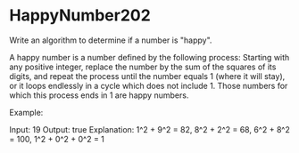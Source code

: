 # HappyNumber202
Write an algorithm to determine if a number is "happy".

A happy number is a number defined by the following process: 
Starting with any positive integer, replace the number by the sum of the squares of its digits, and repeat the process until the number equals 1 (where it will stay), or it loops endlessly in a cycle which does not include 1. Those numbers for which this process ends in 1 are happy numbers.

Example: 

Input: 19
Output: true
Explanation: 
1^2 + 9^2 = 82,
8^2 + 2^2 = 68,
6^2 + 8^2 = 100,
1^2 + 0^2 + 0^2 = 1
